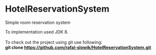 # HotelReservationSystem
Simple room reservation system<BR>

To implementation used JDK 8.<BR><BR>
To check out the project using git use following:<BR>
<b>git clone https://github.com/rafal-slowik/HotelReservationSystem.git</b>

 
